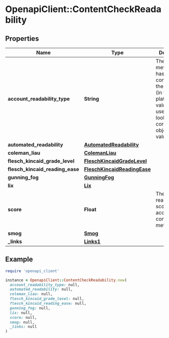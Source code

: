 # OpenapiClient::ContentCheckReadability

## Properties

| Name | Type | Description | Notes |
| ---- | ---- | ----------- | ----- |
| **account_readability_type** | **String** | The type of metric that has been configured for the account (in the platform). This value can be used to lookup the corresponding object with values. | [default to &#39;all&#39;] |
| **automated_readability** | [**AutomatedReadability**](AutomatedReadability.md) |  | [optional] |
| **coleman_liau** | [**ColemanLiau**](ColemanLiau.md) |  | [optional] |
| **flesch_kincaid_grade_level** | [**FleschKincaidGradeLevel**](FleschKincaidGradeLevel.md) |  | [optional] |
| **flesch_kincaid_reading_ease** | [**FleschKincaidReadingEase**](FleschKincaidReadingEase.md) |  | [optional] |
| **gunning_fog** | [**GunningFog**](GunningFog.md) |  | [optional] |
| **lix** | [**Lix**](Lix.md) |  | [optional] |
| **score** | **Float** | The readability score for the account configured metric | [optional] |
| **smog** | [**Smog**](Smog.md) |  | [optional] |
| **_links** | [**Links1**](Links1.md) |  | [optional] |

## Example

```ruby
require 'openapi_client'

instance = OpenapiClient::ContentCheckReadability.new(
  account_readability_type: null,
  automated_readability: null,
  coleman_liau: null,
  flesch_kincaid_grade_level: null,
  flesch_kincaid_reading_ease: null,
  gunning_fog: null,
  lix: null,
  score: null,
  smog: null,
  _links: null
)
```

